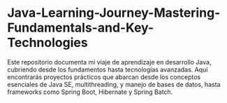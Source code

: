 # Java-Learning-Journey-Mastering-Fundamentals-and-Key-Technologies
Este repositorio documenta mi viaje de aprendizaje en desarrollo Java, cubriendo desde los fundamentos hasta tecnologías avanzadas. Aquí encontrarás proyectos prácticos que abarcan desde los conceptos esenciales de Java SE, multithreading, y manejo de bases de datos, hasta frameworks como Spring Boot, Hibernate y Spring Batch.
